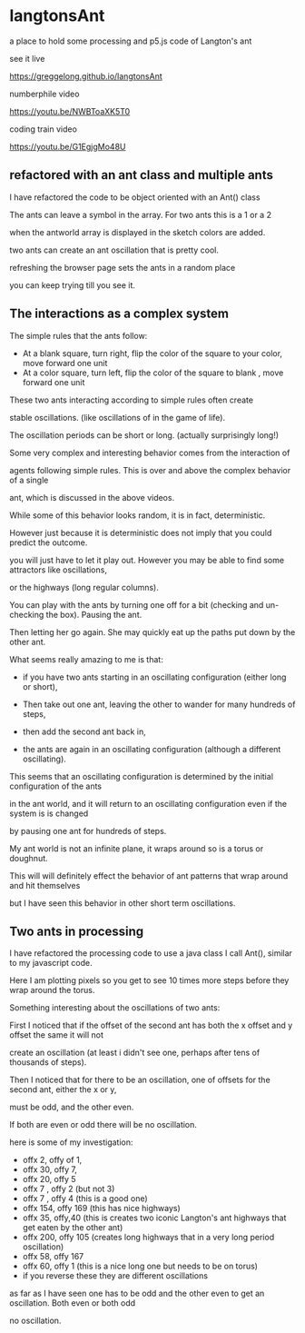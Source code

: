 # langtonsAnt
a place to hold some processing and p5.js code of Langton's ant

see it live

https://greggelong.github.io/langtonsAnt


numberphile video

https://youtu.be/NWBToaXK5T0

coding train video

https://youtu.be/G1EgjgMo48U

## refactored with an ant class and multiple ants


I have refactored the code to be object oriented with an Ant() class

The ants can leave a symbol in the array.  For two ants this is a 1 or a 2

when the antworld array is displayed in the sketch colors are added.

two ants can create an ant oscillation that is pretty cool.

refreshing the browser page sets the ants in a random place

you can keep trying till you see it.


## The interactions as a complex system

The simple rules that the ants follow:
- At a blank square, turn right, flip the color of the square to your color, move forward one unit
- At a color square, turn left, flip the color of the square to blank , move forward one unit

These two ants interacting according to simple rules often create

stable oscillations. (like oscillations of in the game of life).

The oscillation periods can be short or long. (actually surprisingly long!)

Some very complex and interesting behavior comes from the interaction of

agents following simple rules. This is over and above the complex behavior of a single

ant, which is discussed in the above videos.

While some of this behavior looks random, it is in fact, deterministic.

However just because it is deterministic does not imply that you could predict the outcome.

you will just have to let it play out.  However you may be able to find some attractors like oscillations,

or the highways (long regular columns).

You can play with the ants by turning one off for a bit (checking and un-checking the box). Pausing the ant.

Then letting her go again.  She may quickly eat up the paths put down by the other ant.

What seems really amazing to me is that:

 - if you have two ants starting in an oscillating configuration (either long or short),

 - Then take out one ant, leaving the other to wander for many hundreds of steps,

 - then add the second ant back in, 

 - the ants are again in an oscillating configuration (although a different oscillating). 

 This seems that an oscillating configuration is determined by the initial configuration of the ants

 in the ant world, and it will return to an oscillating configuration even if the system is is changed

 by pausing one ant for hundreds of steps.  

 My ant world is not an infinite plane, it wraps around so is a torus or doughnut.

 This will will definitely effect the behavior of ant patterns that wrap around and hit themselves

 but I have seen this behavior in other short term oscillations.


 ## Two ants in processing 

 I have refactored the processing code to use a java class I call Ant(), similar to my javascript code.

 Here I am plotting pixels so you get to see 10 times more steps before they wrap around the torus.

 Something interesting about the oscillations of two ants:

 First I noticed that if the offset of the second ant has both the x offset and y offset the same it will not 

 create an oscillation (at least i didn't see one, perhaps after tens of thousands of steps).
 
 Then I noticed that for there to be an oscillation, one of offsets for the second ant, either the x or y,

 must be odd, and the other even.  

 If both are even or odd there will be no oscillation.  

 here is some of my investigation:

 - offx 2, offy of 1, 
 - offx 30, offy 7,
 - offx 20, offy 5
 - offx 7 , offy 2 (but not 3)
 - offx 7 , offy 4 (this is a good one)
 - offx 154, offy 169 (this has nice highways)
 - offx 35, offy,40 (this is creates two iconic Langton's ant highways that get eaten by the other ant)
 - offx 200, offy 105 (creates long highways that in a very long period oscillation)
 - offx 58, offy 167 
 - offx 60, offy 1 (this is a nice long one but needs to be on torus)
 - if you reverse these they are different oscillations

 as far as I have seen one has to be odd and the other even to get an oscillation. Both even or both odd 

 no oscillation.     






